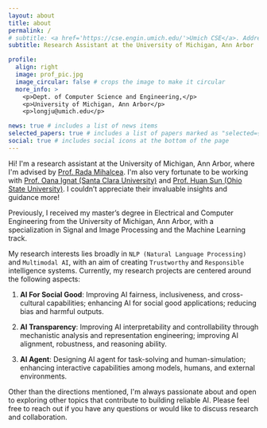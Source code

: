```yaml
---
layout: about
title: about
permalink: /
# subtitle: <a href='https://cse.engin.umich.edu/'>Umich CSE</a>. Address. Contacts. Motto. Etc.
subtitle: Research Assistant at the University of Michigan, Ann Arbor

profile:
  align: right
  image: prof_pic.jpg
  image_circular: false # crops the image to make it circular
  more_info: >
    <p>Dept. of Computer Science and Engineering,</p>
    <p>University of Michigan, Ann Arbor</p>
    <p>longju@umich.edu</p>

news: true # includes a list of news items
selected_papers: true # includes a list of papers marked as "selected={true}"
social: true # includes social icons at the bottom of the page
---
```


Hi! I'm a research assistant at the University of Michigan, Ann Arbor, where I'm advised by [Prof. Rada Mihalcea](https://web.eecs.umich.edu/~mihalcea/). I'm also very fortunate to be working with [Prof. Oana Ignat (Santa Clara University)](https://oanaignat.github.io/) and [Prof. Huan Sun (Ohio State University)](https://u.osu.edu/ihudas/people/). I couldn’t appreciate their invaluable insights and guidance more!​

Previously, I received my master’s degree in Electrical and Computer Engineering from the University of Michigan, Ann Arbor, with a specialization in Signal and Image Processing and the Machine Learning track.

My research interests lies broadly in `NLP (Natural Language Processing)` and `Multimodal AI`, with an aim of creating `Trustworthy` and `Responsible` intelligence systems. Currently, my research projects are centered around the following aspects:

1. **AI For Social Good**: Improving AI fairness, inclusiveness, and cross-cultural capabilities; enhancing AI for social good applications; reducing bias and harmful outputs.

2. **AI Transparency**: Improving AI interpretability and controllability through mechanistic analysis and representation engineering; improving AI alignment, robustness, and reasoning ability.

3. **AI Agent**: Designing AI agent for task-solving and human-simulation; enhancing interactive capabilities among models, humans, and external environments.

Other than the directions mentioned, I'm always passionate about and open to exploring other topics that contribute to building reliable AI. Please feel free to reach out if you have any questions or would like to discuss research and collaboration.
